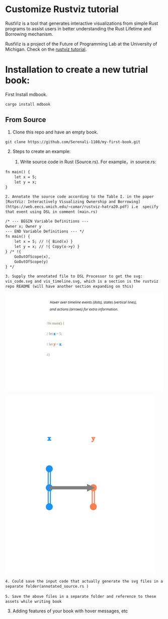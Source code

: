 # Customize Rustviz tutorial 

RustViz is a tool that generates interactive visualizations from simple Rust programs to assist users in better understanding the Rust Lifetime and Borrowing mechanism.

RustViz is a project of the Future of Programming Lab at the University of Michigan. Check on the [rustviz tutorial](https://fplab.github.io/rustviz-tutorial/).


# Installation to create a new tutrial book:

First Install mdbook.
```
cargo install mdbook
```

## From Source
1. Clone this repo and have an empty book. 

```
git clone https://github.com/Serenali-1108/my-first-book.git
```

2. Steps to create an example:

    1. Write source code in Rust (Source.rs). For example，in source.rs:

```
fn main() {
    let x = 5;
    let y = x;
}
```

    2. Annotate the source code according to the Table I. in the paper [RustViz: Interactively Visualizing Ownership and Borrowing](https://web.eecs.umich.edu/~comar/rustviz-hatra20.pdf) i.e  specify that event using DSL in comment (main.rs)

```
/* --- BEGIN Variable Definitions ---
Owner x; Owner y
--- END Variable Definitions --- */
fn main() {
    let x = 5; // !{ Bind(x) }
    let y = x; // !{ Copy(x->y) }
} /* !{
    GoOutOfScope(x),
    GoOutOfScope(y)
} */
```

    3. Supply the annotated file to DSL Processor to get the svg:  vis_code.svg and vis_timeline.svg, which is a section is the rustviz repo README (will have another section expanding on this)

![Screen Shot 2022-06-27 at 11 46 52 AM](https://github.com/rustviz/rustviz/blob/master/src/examples/copy/vis_code.svg)

![Screen Shot 2022-06-27 at 11 46 52 AM](https://github.com/rustviz/rustviz/blob/master/src/examples/copy/vis_timeline.svg)

    4. Could save the input code that actually generate the svg files in a separate folder(annotated_source.rs ) 

    5. Save the above files in a separate folder and reference to these assets while writing book


3. Adding features of your book with hover messages, etc






